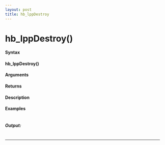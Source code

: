 ```yaml
---
layout: post
title: hb_lppDestroy
---
```


# hb_lppDestroy()


#### Syntax

#### hb_lppDestroy()

#### Arguments

#### Returns

#### Description

#### Examples

```

```

##### Output:

```

```

---